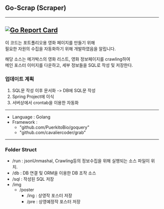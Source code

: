 ## Go-Scrap (Scraper)

---
[![Go Report Card](https://goreportcard.com/badge/github.com/auturnn/go-scrap)](https://goreportcard.com/report/github.com/auturnn/go-scrap)
---

이 코드는 포트폴리오용 영화 페이지를 만들기 위해\
필요한 자원의 수집을 자동화하기 위해 개발하였음을 알립니다.

해당 소스는 메가박스의 영화 리스트, 영화 정보페이지를 crawling하여\
메인 포스터 이미지를 다운하고, 세부 정보들을 SQL로 작성 및 저장한다.

### 업데이트 계획
1. SQL문 작성 이후 문서화 -> DB에 SQL문 작성
2. Spring Project에 이식
3. 서버상에서 crontab을 이용한 자동화

---

- Language : Golang
- Framework :
    - "github.com/PuerkitoBio/goquery"
    - "github.com/cavaliercoder/grab"

---
### Folder Struct
- /run : jsonUnmashal, Crawling등의 정보수집을 위해 실행되는 소스 파일이 위치.
- /db : DB 연결 및 ORM을 이용한 DB 조작 소스
- /sql : 작성된 SQL 저장
- /img
    - /poster
        - /ing : 상영작 포스터 저장
        - /pre : 상영예정작 포스터 저장
